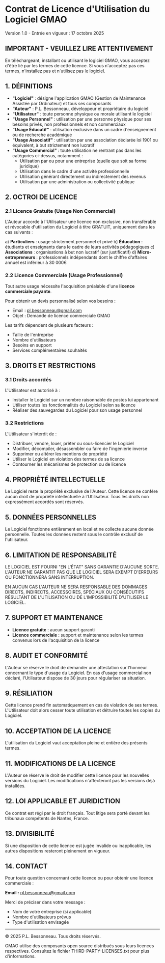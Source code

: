 # Contrat de Licence d'Utilisation du Logiciel GMAO

Version 1.0 - Entrée en vigueur : 17 octobre 2025

## IMPORTANT - VEUILLEZ LIRE ATTENTIVEMENT

En téléchargeant, installant ou utilisant le logiciel GMAO, vous acceptez d'être lié par les termes de cette licence. Si vous n'acceptez pas ces termes, n'installez pas et n'utilisez pas le logiciel.

## 1. DÉFINITIONS

- **"Logiciel"** : désigne l'application GMAO (Gestion de Maintenance Assistée par Ordinateur) et tous ses composants
- **"Auteur"** : P.L. Bessonneau, développeur et propriétaire du logiciel
- **"Utilisateur"** : toute personne physique ou morale utilisant le logiciel
- **"Usage Personnel"** : utilisation par une personne physique pour ses besoins privés, non professionnels et non commerciaux
- **"Usage Éducatif"** : utilisation exclusive dans un cadre d'enseignement ou de recherche académique
- **"Usage Associatif"** : utilisation par une association déclarée loi 1901 ou équivalent, à but strictement non lucratif
- **"Usage Commercial"** : toute utilisation ne rentrant pas dans les catégories ci-dessus, notamment :
  - Utilisation par ou pour une entreprise (quelle que soit sa forme juridique)
  - Utilisation dans le cadre d'une activité professionnelle
  - Utilisation générant directement ou indirectement des revenus
  - Utilisation par une administration ou collectivité publique

## 2. OCTROI DE LICENCE

### 2.1 Licence Gratuite (Usage Non Commercial)

L'Auteur accorde à l'Utilisateur une licence non exclusive, non transférable et révocable d'utilisation du Logiciel à titre GRATUIT, uniquement dans les cas suivants :

a) **Particuliers** : usage strictement personnel et privé
b) **Éducation** : étudiants et enseignants dans le cadre de leurs activités pédagogiques
c) **Associations** : organisations à but non lucratif (sur justificatif)
d) **Micro-entrepreneurs** : professionnels indépendants dont le chiffre d'affaires annuel est inférieur à 30 000€

### 2.2 Licence Commerciale (Usage Professionnel)

Tout autre usage nécessite l'acquisition préalable d'une **licence commerciale payante**.

Pour obtenir un devis personnalisé selon vos besoins :
- Email : pl.bessonneau@gmail.com
- Objet : Demande de licence commerciale GMAO

Les tarifs dépendent de plusieurs facteurs :
- Taille de l'entreprise
- Nombre d'utilisateurs
- Besoins en support
- Services complémentaires souhaités

## 3. DROITS ET RESTRICTIONS

### 3.1 Droits accordés
L'Utilisateur est autorisé à :
- Installer le Logiciel sur un nombre raisonnable de postes lui appartenant
- Utiliser toutes les fonctionnalités du Logiciel selon sa licence
- Réaliser des sauvegardes du Logiciel pour son usage personnel

### 3.2 Restrictions
L'Utilisateur s'interdit de :
- Distribuer, vendre, louer, prêter ou sous-licencier le Logiciel
- Modifier, décompiler, désassembler ou faire de l'ingénierie inverse
- Supprimer ou altérer les mentions de propriété
- Utiliser le Logiciel en violation des termes de sa licence
- Contourner les mécanismes de protection ou de licence

## 4. PROPRIÉTÉ INTELLECTUELLE

Le Logiciel reste la propriété exclusive de l'Auteur. Cette licence ne confère aucun droit de propriété intellectuelle à l'Utilisateur. Tous les droits non expressément accordés sont réservés.

## 5. DONNÉES PERSONNELLES

Le Logiciel fonctionne entièrement en local et ne collecte aucune donnée personnelle. Toutes les données restent sous le contrôle exclusif de l'utilisateur.

## 6. LIMITATION DE RESPONSABILITÉ

LE LOGICIEL EST FOURNI "EN L'ÉTAT" SANS GARANTIE D'AUCUNE SORTE. L'AUTEUR NE GARANTIT PAS QUE LE LOGICIEL SERA EXEMPT D'ERREURS OU FONCTIONNERA SANS INTERRUPTION.

EN AUCUN CAS L'AUTEUR NE SERA RESPONSABLE DES DOMMAGES DIRECTS, INDIRECTS, ACCESSOIRES, SPÉCIAUX OU CONSÉCUTIFS RÉSULTANT DE L'UTILISATION OU DE L'IMPOSSIBILITÉ D'UTILISER LE LOGICIEL.

## 7. SUPPORT ET MAINTENANCE

- **Licence gratuite** : aucun support garanti
- **Licence commerciale** : support et maintenance selon les termes convenus lors de l'acquisition de la licence

## 8. AUDIT ET CONFORMITÉ

L'Auteur se réserve le droit de demander une attestation sur l'honneur concernant le type d'usage du Logiciel. En cas d'usage commercial non déclaré, l'Utilisateur dispose de 30 jours pour régulariser sa situation.

## 9. RÉSILIATION

Cette licence prend fin automatiquement en cas de violation de ses termes. L'Utilisateur doit alors cesser toute utilisation et détruire toutes les copies du Logiciel.

## 10. ACCEPTATION DE LA LICENCE

L'utilisation du Logiciel vaut acceptation pleine et entière des présents termes.

## 11. MODIFICATIONS DE LA LICENCE

L'Auteur se réserve le droit de modifier cette licence pour les nouvelles versions du Logiciel. Les modifications n'affecteront pas les versions déjà installées.

## 12. LOI APPLICABLE ET JURIDICTION

Ce contrat est régi par le droit français. Tout litige sera porté devant les tribunaux compétents de Nantes, France.

## 13. DIVISIBILITÉ

Si une disposition de cette licence est jugée invalide ou inapplicable, les autres dispositions resteront pleinement en vigueur.

## 14. CONTACT

Pour toute question concernant cette licence ou pour obtenir une licence commerciale :

**Email :** pl.bessonneau@gmail.com

Merci de préciser dans votre message :
- Nom de votre entreprise (si applicable)
- Nombre d'utilisateurs prévus
- Type d'utilisation envisagée

---

© 2025 P.L. Bessonneau. Tous droits réservés.

GMAO utilise des composants open source distribués sous leurs licences respectives. Consultez le fichier THIRD-PARTY-LICENSES.txt pour plus d'informations.
